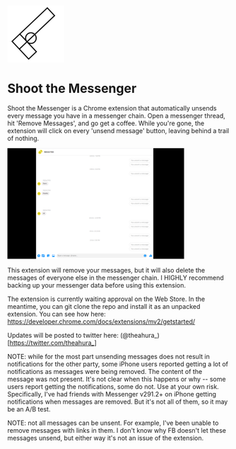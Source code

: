 ![Shoot the Messenger Icon](/icon.png)

# Shoot the Messenger

Shoot the Messenger is a Chrome extension that automatically unsends every message you have in a messenger chain. Open a messenger thread, hit 'Remove Messages', and go get a coffee. While you're gone, the extension will click on every 'unsend message' button, leaving behind a trail of nothing.

  <img src="redacted.png" alt="Removed messages with Shoot the Messenger" width="400"/>

This extension will remove your messages, but it will also delete the messages of everyone else in the messenger chain. I HIGHLY recommend backing up your messenger data before using this extension.

The extension is currently waiting approval on the Web Store. In the meantime, you can git clone the repo and install it as an unpacked extension. You can see how here: https://developer.chrome.com/docs/extensions/mv2/getstarted/

Updates will be posted to twitter here: (@theahura_)[https://twitter.com/theahura_]

NOTE: while for the most part unsending messages does not result in notifications for the other party, some iPhone users reported getting a lot of notifications as messages were being removed. The content of the message was not present. It's not clear when this happens or why -- some users report getting the notifications, some do not. Use at your own risk. Specifically, I've had friends with Messenger v291.2+ on iPhone getting notifications when messages are removed. But it's not all of them, so it may be an A/B test.

NOTE: not all messages can be unsent. For example, I've been unable to remove messages with links in them. I don't know why FB doesn't let these messages unsend, but either way it's not an issue of the extension.
